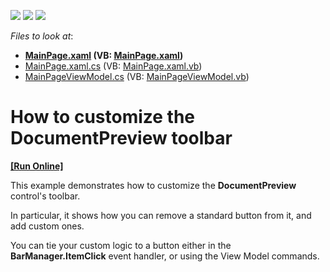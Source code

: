 <!-- default badges list -->
![](https://img.shields.io/endpoint?url=https://codecentral.devexpress.com/api/v1/VersionRange/128600095/11.1.4%2B)
[![](https://img.shields.io/badge/Open_in_DevExpress_Support_Center-FF7200?style=flat-square&logo=DevExpress&logoColor=white)](https://supportcenter.devexpress.com/ticket/details/E2936)
[![](https://img.shields.io/badge/📖_How_to_use_DevExpress_Examples-e9f6fc?style=flat-square)](https://docs.devexpress.com/GeneralInformation/403183)
<!-- default badges end -->
<!-- default file list -->
*Files to look at*:

* **[MainPage.xaml](./CS/ToolbarCustomizationDemo/MainPage.xaml) (VB: [MainPage.xaml](./VB/ToolbarCustomizationDemo/MainPage.xaml))**
* [MainPage.xaml.cs](./CS/ToolbarCustomizationDemo/MainPage.xaml.cs) (VB: [MainPage.xaml.vb](./VB/ToolbarCustomizationDemo/MainPage.xaml.vb))
* [MainPageViewModel.cs](./CS/ToolbarCustomizationDemo/MainPageViewModel.cs) (VB: [MainPageViewModel.vb](./VB/ToolbarCustomizationDemo/MainPageViewModel.vb))
<!-- default file list end -->
# How to customize the DocumentPreview toolbar
<!-- run online -->
**[[Run Online]](https://codecentral.devexpress.com/e2936)**
<!-- run online end -->


<p>This example demonstrates how to customize the <strong>DocumentPreview</strong> control's toolbar.</p><p>In particular, it shows how you can remove a standard button from it, and add custom ones.</p><p>You can tie your custom logic to a button either in the <strong>BarManager.ItemClick</strong> event handler, or using the View Model commands.</p><p></p>

<br/>


